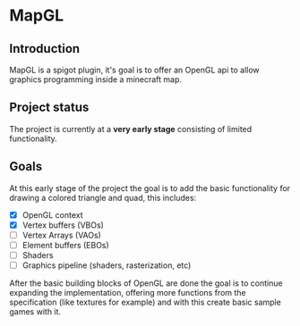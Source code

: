 # MapGL

## Introduction

MapGL is a spigot plugin, it's goal is to offer an OpenGL api to allow graphics programming inside a minecraft map.

## Project status

The project is currently at a **very early stage** consisting of limited functionality.

## Goals

At this early stage of the project the goal is to add the basic functionality for drawing a colored triangle and quad, this includes:
- [x] OpenGL context
- [x] Vertex buffers (VBOs)
- [ ] Vertex Arrays (VAOs)
- [ ] Element buffers (EBOs)
- [ ] Shaders
- [ ] Graphics pipeline (shaders, rasterization, etc)

After the basic building blocks of OpenGL are done the goal is to continue expanding the implementation, offering more functions from the specification (like textures for example) and with this create basic sample games with it.
